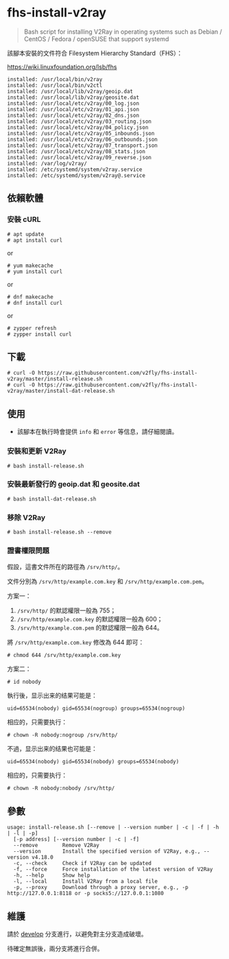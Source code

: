 # fhs-install-v2ray

> Bash script for installing V2Ray in operating systems such as Debian / CentOS / Fedora / openSUSE that support systemd

該腳本安裝的文件符合 Filesystem Hierarchy Standard（FHS）：

https://wiki.linuxfoundation.org/lsb/fhs

```
installed: /usr/local/bin/v2ray
installed: /usr/local/bin/v2ctl
installed: /usr/local/lib/v2ray/geoip.dat
installed: /usr/local/lib/v2ray/geosite.dat
installed: /usr/local/etc/v2ray/00_log.json
installed: /usr/local/etc/v2ray/01_api.json
installed: /usr/local/etc/v2ray/02_dns.json
installed: /usr/local/etc/v2ray/03_routing.json
installed: /usr/local/etc/v2ray/04_policy.json
installed: /usr/local/etc/v2ray/05_inbounds.json
installed: /usr/local/etc/v2ray/06_outbounds.json
installed: /usr/local/etc/v2ray/07_transport.json
installed: /usr/local/etc/v2ray/08_stats.json
installed: /usr/local/etc/v2ray/09_reverse.json
installed: /var/log/v2ray/
installed: /etc/systemd/system/v2ray.service
installed: /etc/systemd/system/v2ray@.service
```

## 依賴軟體

### 安裝 cURL

```
# apt update
# apt install curl
```

or

```
# yum makecache
# yum install curl
```

or

```
# dnf makecache
# dnf install curl
```

or

```
# zypper refresh
# zypper install curl
```

## 下載

```
# curl -O https://raw.githubusercontent.com/v2fly/fhs-install-v2ray/master/install-release.sh
# curl -O https://raw.githubusercontent.com/v2fly/fhs-install-v2ray/master/install-dat-release.sh
```

## 使用

* 該腳本在執行時會提供 `info` 和 `error` 等信息，請仔細閱讀。

### 安裝和更新 V2Ray

```
# bash install-release.sh
```

### 安裝最新發行的 geoip.dat 和 geosite.dat

```
# bash install-dat-release.sh
```

### 移除 V2Ray

```
# bash install-release.sh --remove
```

### 證書權限問題

假設，這書文件所在的路徑為 `/srv/http/`。

文件分別為 `/srv/http/example.com.key` 和 `/srv/http/example.com.pem`。

方案一：

1. `/srv/http/` 的默認權限一般為 755；
2. `/srv/http/example.com.key` 的默認權限一般為 600；
3. `/srv/http/example.com.pem` 的默認權限一般為 644。

將 `/srv/http/example.com.key` 修改為 644 即可：

```
# chmod 644 /srv/http/example.com.key
```

方案二：

```
# id nobody
```

執行後，显示出来的结果可能是：

```
uid=65534(nobody) gid=65534(nogroup) groups=65534(nogroup)
```

相应的，只需要执行：

```
# chown -R nobody:nogroup /srv/http/
```

不過，显示出来的结果也可能是：

```
uid=65534(nobody) gid=65534(nobody) groups=65534(nobody)
```

相应的，只需要执行：

```
# chown -R nobody:nobody /srv/http/
```

## 參數

```
usage: install-release.sh [--remove | --version number | -c | -f | -h | -l | -p]
  [-p address] [--version number | -c | -f]
  --remove        Remove V2Ray
  --version       Install the specified version of V2Ray, e.g., --version v4.18.0
  -c, --check     Check if V2Ray can be updated
  -f, --force     Force installation of the latest version of V2Ray
  -h, --help      Show help
  -l, --local     Install V2Ray from a local file
  -p, --proxy     Download through a proxy server, e.g., -p http://127.0.0.1:8118 or -p socks5://127.0.0.1:1080
```

## 維護

請於 [develop](https://github.com/v2fly/fhs-install-v2ray/tree/develop) 分支進行，以避免對主分支造成破壞。

待確定無誤後，兩分支將進行合併。
